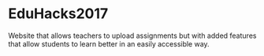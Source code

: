 # EduHacks2017
Website that allows teachers to upload assignments but with added features that allow students to learn better in an easily accessible way. 
